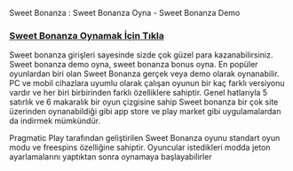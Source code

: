 Sweet Bonanza : Sweet Bonanza Oyna - Sweet Bonanza Demo
<a href="https://shortlink.ist/blackman" class="action-btn" rel="nofollow noopener noreferrer" target="_blank"><h3> Sweet Bonanza Oynamak İçin Tıkla </h3></a> <!-- h2, h3 yapıldı -->

Sweet bonanza girişleri sayesinde sizde çok güzel para kazanabilirsiniz. Sweet bonanza demo oyna, sweet bonanza bonus oyna.
En popüler oyunlardan biri olan Sweet Bonanza gerçek veya demo olarak oynanabilir. PC ve mobil cihazlara uyumlu olarak çalışan oyunun bir kaç farklı versiyonu vardır ve her biri birbirinden farklı özelliklere sahiptir. Genel hatlarıyla 5 satırlık ve 6 makaralık bir oyun çizgisine sahip Sweet bonanza bir çok site üzerinden oynanabildiği gibi app store ve play market gibi uygulamalardan da indirmek mümkündür.

Pragmatic Play tarafından geliştirilen Sweet Bonanza oyunu standart oyun modu ve freespins özelliğine sahiptir. Oyuncular istedikleri modda jeton ayarlamalarını yaptıktan sonra oynamaya başlayabilirler
